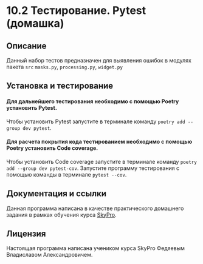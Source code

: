 # 10.2 Тестирование. Pytest (домашка)

## Описание
Данный набор тестов предназначен для выявления ошибок в модулях пакета `src` `masks.py`, `processing.py`, `widget.py`

## Установка и тестирование
#### Для дальнейшего тестирования необходимо с помощью Poetry установить Pytest.
Чтобы установить Pytest запустите в терминале команду `poetry add --group dev pytest`.
#### Для расчета покрытия кода тестированием необходимо с помощью Poetry установить Code coverage.
Чтобы установить Code coverage запустите в терминале команду `poetry add --group dev pytest-cov`.
Запустите программу тестирования с помощью команды в терминале `pytest --cov`.

## Документация и ссылки
Данная программа написана в качестве практического домашнего задания в рамках обучения курса [SkyPro](https://sky.pro/).

## Лицензия
Настоящая программа написана учеником курса SkyPro Федяевым Владиславом Александровичем.

